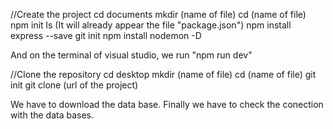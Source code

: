 //Create the project
cd documents
mkdir (name of file)
cd (name of file)
npm init
ls (It will already appear the file "package.json")
npm install express --save
git init 
npm install nodemon -D

And on the terminal of visual studio, we run "npm run dev"


//Clone the repository
cd desktop
mkdir (name of  file)
cd (name of file)
git init
git clone (url of the project)

We have to download the data base.
Finally we have to check the conection with the data bases. 
